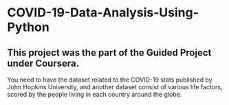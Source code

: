 # COVID-19-Data-Analysis-Using-Python
## This project was the part of the Guided Project under Coursera.
You need to have the dataset related to the COVID-19 stats published by John Hopkins University, and another dataset consist of various life factors, scored by the people living in each country around the globe.
